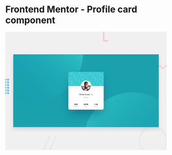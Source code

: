 # Frontend Mentor - Profile card component

![Design preview for the Profile card component coding challenge](./design/desktop-preview.jpg)


